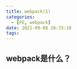 ```yaml
---
title: webpack(1)
categories:
  - [FE, webpack]
date: 2021-09-08 20:33:18
tags:
---
```


## webpack是什么？